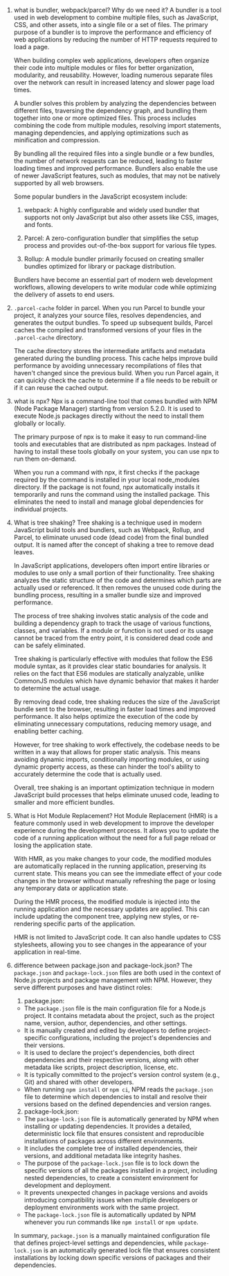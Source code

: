 1. what is bundler, webpack/parcel? Why do we need it?
    A bundler is a tool used in web development to combine multiple files, such as JavaScript, CSS, and other assets, into a single file or a set of files. The primary purpose of a bundler is to improve the performance and efficiency of web applications by reducing the number of HTTP requests required to load a page.

    When building complex web applications, developers often organize their code into multiple modules or files for better organization, modularity, and reusability. However, loading numerous separate files over the network can result in increased latency and slower page load times.

    A bundler solves this problem by analyzing the dependencies between different files, traversing the dependency graph, and bundling them together into one or more optimized files. This process includes combining the code from multiple modules, resolving import statements, managing dependencies, and applying optimizations such as minification and compression.

    By bundling all the required files into a single bundle or a few bundles, the number of network requests can be reduced, leading to faster loading times and improved performance. Bundlers also enable the use of newer JavaScript features, such as modules, that may not be natively supported by all web browsers.

    Some popular bundlers in the JavaScript ecosystem include:

    1. webpack: A highly configurable and widely used bundler that supports not only JavaScript but also other assets like CSS, images, and fonts.

    2. Parcel: A zero-configuration bundler that simplifies the setup process and provides out-of-the-box support for various file types.

    3. Rollup: A module bundler primarily focused on creating smaller bundles optimized for library or package distribution.

    Bundlers have become an essential part of modern web development workflows, allowing developers to write modular code while optimizing the delivery of assets to end users.

2. `.parcel-cache` folder in parcel.
    When you run Parcel to bundle your project, it analyzes your source files, resolves dependencies, and generates the output bundles. To speed up subsequent builds, Parcel caches the compiled and transformed versions of your files in the `.parcel-cache` directory.

    The cache directory stores the intermediate artifacts and metadata generated during the bundling process. This cache helps improve build performance by avoiding unnecessary recompilations of files that haven't changed since the previous build. When you run Parcel again, it can quickly check the cache to determine if a file needs to be rebuilt or if it can reuse the cached output.


3. what is npx?
    Npx is a command-line tool that comes bundled with NPM (Node Package Manager) starting from version 5.2.0. It is used to execute Node.js packages directly without the need to install them globally or locally.

    The primary purpose of npx is to make it easy to run command-line tools and executables that are distributed as npm packages. Instead of having to install these tools globally on your system, you can use npx to run them on-demand.

    When you run a command with npx, it first checks if the package required by the command is installed in your local node_modules directory. If the package is not found, npx automatically installs it temporarily and runs the command using the installed package. This eliminates the need to install and manage global dependencies for individual projects.

4. What is tree shaking?
    Tree shaking is a technique used in modern JavaScript build tools and bundlers, such as Webpack, Rollup, and Parcel, to eliminate unused code (dead code) from the final bundled output. It is named after the concept of shaking a tree to remove dead leaves.

    In JavaScript applications, developers often import entire libraries or modules to use only a small portion of their functionality. Tree shaking analyzes the static structure of the code and determines which parts are actually used or referenced. It then removes the unused code during the bundling process, resulting in a smaller bundle size and improved performance.

    The process of tree shaking involves static analysis of the code and building a dependency graph to track the usage of various functions, classes, and variables. If a module or function is not used or its usage cannot be traced from the entry point, it is considered dead code and can be safely eliminated.

    Tree shaking is particularly effective with modules that follow the ES6 module syntax, as it provides clear static boundaries for analysis. It relies on the fact that ES6 modules are statically analyzable, unlike CommonJS modules which have dynamic behavior that makes it harder to determine the actual usage.

    By removing dead code, tree shaking reduces the size of the JavaScript bundle sent to the browser, resulting in faster load times and improved performance. It also helps optimize the execution of the code by eliminating unnecessary computations, reducing memory usage, and enabling better caching.

    However, for tree shaking to work effectively, the codebase needs to be written in a way that allows for proper static analysis. This means avoiding dynamic imports, conditionally importing modules, or using dynamic property access, as these can hinder the tool's ability to accurately determine the code that is actually used.

    Overall, tree shaking is an important optimization technique in modern JavaScript build processes that helps eliminate unused code, leading to smaller and more efficient bundles.

5. What is Hot Module Replacement?
    Hot Module Replacement (HMR) is a feature commonly used in web development to improve the developer experience during the development process. It allows you to update the code of a running application without the need for a full page reload or losing the application state.

    With HMR, as you make changes to your code, the modified modules are automatically replaced in the running application, preserving its current state. This means you can see the immediate effect of your code changes in the browser without manually refreshing the page or losing any temporary data or application state.

    During the HMR process, the modified module is injected into the running application and the necessary updates are applied. This can include updating the component tree, applying new styles, or re-rendering specific parts of the application.

    HMR is not limited to JavaScript code. It can also handle updates to CSS stylesheets, allowing you to see changes in the appearance of your application in real-time.

6. difference between package.json and package-lock.json?
    The `package.json` and `package-lock.json` files are both used in the context of Node.js projects and package management with NPM. However, they serve different purposes and have distinct roles:

    1. package.json:
    - The `package.json` file is the main configuration file for a Node.js project. It contains metadata about the project, such as the project name, version, author, dependencies, and other settings.
    - It is manually created and edited by developers to define project-specific configurations, including the project's dependencies and their versions.
    - It is used to declare the project's dependencies, both direct dependencies and their respective versions, along with other metadata like scripts, project description, license, etc.
    - It is typically committed to the project's version control system (e.g., Git) and shared with other developers.
    - When running `npm install` or `npm ci`, NPM reads the `package.json` file to determine which dependencies to install and resolve their versions based on the defined dependencies and version ranges.

    2. package-lock.json:
    - The `package-lock.json` file is automatically generated by NPM when installing or updating dependencies. It provides a detailed, deterministic lock file that ensures consistent and reproducible installations of packages across different environments.
    - It includes the complete tree of installed dependencies, their versions, and additional metadata like integrity hashes.
    - The purpose of the `package-lock.json` file is to lock down the specific versions of all the packages installed in a project, including nested dependencies, to create a consistent environment for development and deployment.
    - It prevents unexpected changes in package versions and avoids introducing compatibility issues when multiple developers or deployment environments work with the same project.
    - The `package-lock.json` file is automatically updated by NPM whenever you run commands like `npm install` or `npm update`.

    In summary, `package.json` is a manually maintained configuration file that defines project-level settings and dependencies, while `package-lock.json` is an automatically generated lock file that ensures consistent installations by locking down specific versions of packages and their dependencies.